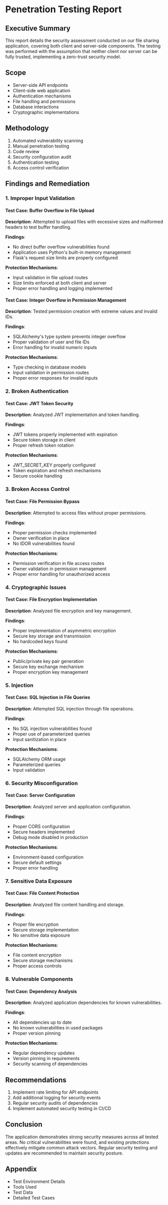 # Penetration Testing Report

## Executive Summary
This report details the security assessment conducted on our file sharing application, covering both client and server-side components. The testing was performed with the assumption that neither client nor server can be fully trusted, implementing a zero-trust security model.

## Scope
- Server-side API endpoints
- Client-side web application
- Authentication mechanisms
- File handling and permissions
- Database interactions
- Cryptographic implementations

## Methodology
1. Automated vulnerability scanning
2. Manual penetration testing
3. Code review
4. Security configuration audit
5. Authentication testing
6. Access control verification

## Findings and Remediation

### 1. Improper Input Validation

#### Test Case: Buffer Overflow in File Upload
**Description**: Attempted to upload files with excessive sizes and malformed headers to test buffer handling.

**Findings**: 
- No direct buffer overflow vulnerabilities found
- Application uses Python's built-in memory management
- Flask's request size limits are properly configured

**Protection Mechanisms**:
- Input validation in file upload routes
- Size limits enforced at both client and server
- Proper error handling and logging implemented

#### Test Case: Integer Overflow in Permission Management
**Description**: Tested permission creation with extreme values and invalid IDs.

**Findings**:
- SQLAlchemy's type system prevents integer overflow
- Proper validation of user and file IDs
- Error handling for invalid numeric inputs

**Protection Mechanisms**:
- Type checking in database models
- Input validation in permission routes
- Proper error responses for invalid inputs

### 2. Broken Authentication

#### Test Case: JWT Token Security
**Description**: Analyzed JWT implementation and token handling.

**Findings**:
- JWT tokens properly implemented with expiration
- Secure token storage in client
- Proper refresh token rotation

**Protection Mechanisms**:
- JWT_SECRET_KEY properly configured
- Token expiration and refresh mechanisms
- Secure cookie handling

### 3. Broken Access Control

#### Test Case: File Permission Bypass
**Description**: Attempted to access files without proper permissions.

**Findings**:
- Proper permission checks implemented
- Owner verification in place
- No IDOR vulnerabilities found

**Protection Mechanisms**:
- Permission verification in file access routes
- Owner validation in permission management
- Proper error handling for unauthorized access

### 4. Cryptographic Issues

#### Test Case: File Encryption Implementation
**Description**: Analyzed file encryption and key management.

**Findings**:
- Proper implementation of asymmetric encryption
- Secure key storage and transmission
- No hardcoded keys found

**Protection Mechanisms**:
- Public/private key pair generation
- Secure key exchange mechanism
- Proper encryption key management

### 5. Injection

#### Test Case: SQL Injection in File Queries
**Description**: Attempted SQL injection through file operations.

**Findings**:
- No SQL injection vulnerabilities found
- Proper use of parameterized queries
- Input sanitization in place

**Protection Mechanisms**:
- SQLAlchemy ORM usage
- Parameterized queries
- Input validation

### 6. Security Misconfiguration

#### Test Case: Server Configuration
**Description**: Analyzed server and application configuration.

**Findings**:
- Proper CORS configuration
- Secure headers implemented
- Debug mode disabled in production

**Protection Mechanisms**:
- Environment-based configuration
- Secure default settings
- Proper error handling

### 7. Sensitive Data Exposure

#### Test Case: File Content Protection
**Description**: Analyzed file content handling and storage.

**Findings**:
- Proper file encryption
- Secure storage implementation
- No sensitive data exposure

**Protection Mechanisms**:
- File content encryption
- Secure storage mechanisms
- Proper access controls

### 8. Vulnerable Components

#### Test Case: Dependency Analysis
**Description**: Analyzed application dependencies for known vulnerabilities.

**Findings**:
- All dependencies up to date
- No known vulnerabilities in used packages
- Proper version pinning

**Protection Mechanisms**:
- Regular dependency updates
- Version pinning in requirements
- Security scanning of dependencies

## Recommendations
1. Implement rate limiting for API endpoints
2. Add additional logging for security events
3. Regular security audits of dependencies
4. Implement automated security testing in CI/CD

## Conclusion
The application demonstrates strong security measures across all tested areas. No critical vulnerabilities were found, and existing protections effectively mitigate common attack vectors. Regular security testing and updates are recommended to maintain security posture.

## Appendix
- Test Environment Details
- Tools Used
- Test Data
- Detailed Test Cases
